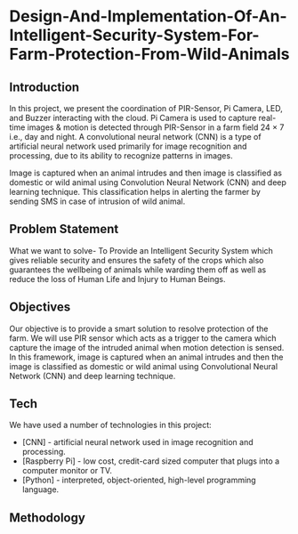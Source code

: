 # Design-And-Implementation-Of-An-Intelligent-Security-System-For-Farm-Protection-From-Wild-Animals

## Introduction

In this project, we present the coordination of PIR-Sensor, Pi Camera, LED, and Buzzer interacting with the cloud.
Pi Camera is used to capture real-time images & motion is detected through PIR-Sensor in a farm field 24 × 7 i.e., day and night. A convolutional neural network (CNN) is a type of artificial neural network used primarily for image recognition and processing, due to its ability to recognize patterns in images. 

Image is captured when an animal intrudes and then image is classified as domestic or wild animal using Convolution Neural Network (CNN) and deep learning technique. This classification helps in alerting the farmer by sending SMS in case of intrusion of wild animal.

## Problem Statement

What we want to solve-
To Provide an Intelligent Security System which  gives reliable security and ensures the safety of the crops which also guarantees the wellbeing of animals while warding them off as well as reduce the loss of Human Life and Injury to Human Beings.

## Objectives

Our objective is to provide a smart solution to resolve protection of the farm.
We will use PIR sensor which acts as a trigger to the camera which capture the image of the intruded animal when motion detection is sensed.
In this framework, image is captured when an animal intrudes and then the image is classified as domestic or wild animal using Convolutional Neural Network (CNN) and deep learning technique. 

## Tech

We have used a number of technologies in this project:

- [CNN] - artificial neural network used in image recognition and processing.
- [Raspberry Pi] - low cost, credit-card sized computer that plugs into a computer monitor or TV.
- [Python] - interpreted, object-oriented, high-level programming language.

## Methodology


